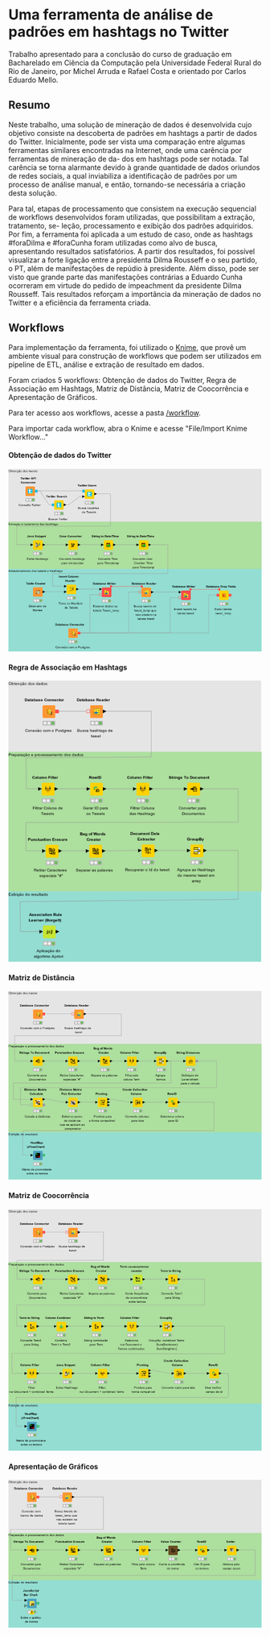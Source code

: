 # Uma ferramenta de análise de padrões em hashtags no Twitter

Trabalho apresentado para a conclusão do curso de graduação em Bacharelado em Ciência da Computação pela Universidade Federal Rural do Rio de Janeiro, por Michel Arruda e Rafael Costa e orientado por Carlos Eduardo Mello.


## Resumo

Neste trabalho, uma solução de mineração de dados é desenvolvida cujo objetivo consiste na descoberta de padrões em hashtags a partir de dados do Twitter. Inicialmente, pode ser vista uma comparação entre algumas ferramentas similares encontradas na Internet, onde uma carência por ferramentas de mineração de da-
dos em hashtags pode ser notada. Tal carência se torna alarmante devido à grande quantidade de dados oriundos de redes sociais, a qual inviabiliza a identificação de padrões por um processo de análise manual, e então, tornando-se necessária a criação desta solução.


Para tal, etapas de processamento que consistem na execução sequencial de workflows desenvolvidos foram utilizadas, que possibilitam a extração, tratamento, se-
leção, processamento e exibição dos padrões adquiridos. Por fim, a ferramenta foi aplicada a um estudo de caso, onde as hashtags #foraDilma e #foraCunha foram
utilizadas como alvo de busca, apresentando resultados satisfatórios. A partir dos resultados, foi possível visualizar a forte ligação entre a presidenta Dilma Rousseff e o seu partido, o PT, além de manifestações de repúdio à presidente. Além disso, pode ser visto que grande parte das manifestações contrárias a Eduardo Cunha ocorreram em virtude do pedido de impeachment da presidente Dilma Rousseff. Tais resultados reforçam a importância da mineração de dados no Twitter e a eficiência da ferramenta criada.


## Workflows

Para implementação da ferramenta, foi utilizado o [Knime](https://www.knime.com/), que provê um ambiente visual para construção de workflows que podem ser utilizados em pipeline de ETL, análise e extração de resultado em dados. 


Foram criados 5 workflows: Obtenção de dados do Twitter, Regra de Associação em Hashtags, Matriz de Distância, Matriz de Coocorrência e Apresentação de Gráficos.


Para ter acesso aos workflows, acesse a pasta [/workflow](https://github.com/arrudamichel/tcc_hashtag/edit/master/Workflows/). 


Para importar cada workflow, abra o Knime e acesse "File/Import Knime Workflow..."

#### Obtenção de dados do Twitter

<img src="/Imagens/obtencaoHashtag.png" />

#### Regra de Associação em Hashtags

<img src="/Imagens/regraAssociacao.png" />

#### Matriz de Distância

<img src="/Imagens/matrizDistancia.png" />

#### Matriz de Coocorrência

<img src="/Imagens/matrizCoocorrencia.png" />

#### Apresentação de Gráficos

<img src="/Imagens/graficos.png" />
